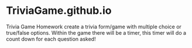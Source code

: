 # TriviaGame.github.io
Trivia Game Homework
create a trivia form/game with multiple choice or true/false options.
Within the game there will be a timer, this timer will do a count down for each question asked!
